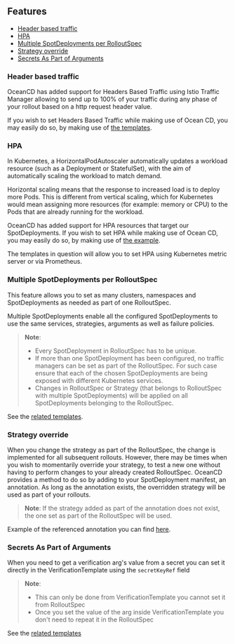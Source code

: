 ## Features

- [Header based traffic](#header-based-traffic)
- [HPA](#hpa)
- [Multiple SpotDeployments per RolloutSpec](#multiple-spotdeployments-per-rolloutspec)
- [Strategy override](#strategy-override)
- [Secrets As Part of Arguments](#secrets-as-part-of-arguments)

### Header based traffic

OceanCD has added support for Headers Based Traffic using Istio Traffic Manager allowing to send up to 100% of your traffic
during any phase of your rollout based on a http request header value.

If you wish to set Headers Based Traffic while making use of Ocean CD, you may easily do so, by making use of [the
templates](./headers_based_traffic).

### HPA

In Kubernetes, a HorizontalPodAutoscaler automatically updates a workload resource (such as a Deployment or StatefulSet),
with the aim of automatically scaling the workload to match demand.

Horizontal scaling means that the response to increased load is to deploy more Pods.
This is different from vertical scaling, which for Kubernetes would mean assigning
more resources (for example: memory or CPU) to the Pods that are already running for the workload.

OceanCD has added support for HPA resources that target our SpotDeployments.
If you wish to set HPA while making use of Ocean CD, you may easily do so, by making use of [the example](./hpa).

The templates in question will allow you to set HPA using Kubernetes metric server or via Prometheus.

### Multiple SpotDeployments per RolloutSpec

This feature allows you to set as many clusters, namespaces and SpotDeployments as needed as part of one RolloutSpec.

Multiple SpotDeployments enable all the configured SpotDeployments to use the same services, strategies, arguments as well as failure policies.

> **Note**:
>
> - Every SpotDeployment in RolloutSpec has to be unique.
> - If more than one SpotDeployment has been configured, no traffic managers can be set as part of the RolloutSpec. For such case ensure that each of the chosen SpotDeployments are being exposed with different Kubernetes services.
> - Changes in RolloutSpec or Strategy (that belongs to RolloutSpec with multiple SpotDeployments) will be applied on all SpotDeployments belonging to the RolloutSpec.

See the [related templates](./multiple_spotdeployments_per_rolloutspec).

### Strategy override

When you change the strategy as part of the RolloutSpec, the change is implemented for all subsequent rollouts.
However, there may be times when you wish to momentarily override your strategy, to test a new one without having to perform changes to your already created RolloutSpec.
OceanCD provides a method to do so by adding to your SpotDeployment manifest, an annotation.
As long as the annotation exists, the overridden strategy will be used as part of your rollouts.

> **Note**:
> If the strategy added as part of the annotation does not exist, the one set as part of the RolloutSpec will be used.

Example of the referenced annotation you can find [here](./strategy_override).

### Secrets As Part of Arguments

When you need to get a verification arg's value from a secret you can set it directly in the VerificationTemplate using
the `secretKeyRef` field

> **Note**:
> 
> - This can only be done from VerificationTemplate you cannot set it from RolloutSpec
> - Once you set the value of the arg inside VerificationTemplate you don't need to repeat it in the RolloutSpec

See the [related templates](./secrets_as_part_of_arguments)
